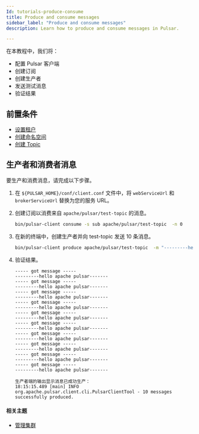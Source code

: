 ```yaml
---
Id: tutorials-produce-consume
title: Produce and consume messages
sidebar_label: "Produce and consume messages"
description: Learn how to produce and consume messages in Pulsar.

---
```


在本教程中，我们将：
- 配置 Pulsar 客户端
- 创建订阅
- 创建生产者
- 发送测试消息
- 验证结果

## 前置条件

- [设置租户](tutorials-tenant.md)
- [创建命名空间](tutorials-namespace.md)
- [创建 Topic](tutorials-topic.md)

## 生产者和消费者消息

要生产和消费消息，请完成以下步骤。

1. 在 `${PULSAR_HOME}/conf/client.conf` 文件中，将 `webServiceUrl` 和 `brokerServiceUrl` 替换为您的服务 URL。

2. 创建订阅以消费来自 `apache/pulsar/test-topic` 的消息。

   ```bash
   bin/pulsar-client consume -s sub apache/pulsar/test-topic  -n 0
   ```

3. 在新的终端中，创建生产者并向 test-topic 发送 10 条消息。

   ```bash
   bin/pulsar-client produce apache/pulsar/test-topic  -m "---------hello apache pulsar-------" -n 10
   ```

4. 验证结果。

   ```
   ----- got message -----
   ---------hello apache pulsar-------
   ----- got message -----
   ---------hello apache pulsar-------
   ----- got message -----
   ---------hello apache pulsar-------
   ----- got message -----
   ---------hello apache pulsar-------
   ----- got message -----
   ---------hello apache pulsar-------
   ----- got message -----
   ---------hello apache pulsar-------
   ----- got message -----
   ---------hello apache pulsar-------
   ----- got message -----
   ---------hello apache pulsar-------
   ----- got message -----
   ---------hello apache pulsar-------
   ----- got message -----
   ---------hello apache pulsar-------

   生产者端的输出显示消息已成功生产：
   18:15:15.489 [main] INFO  org.apache.pulsar.client.cli.PulsarClientTool - 10 messages successfully produced.
   ```

#### 相关主题

- [管理集群](admin-api-clusters.md)

